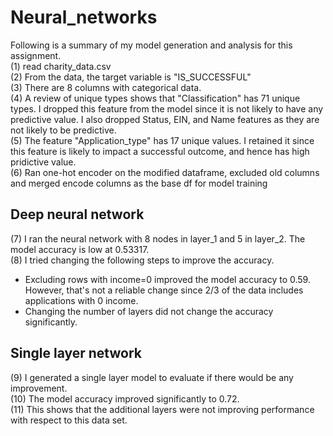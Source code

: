 # Neural_networks  
Following is a summary of my model generation and analysis for this assignment.  
(1) read charity_data.csv  
(2) From the data, the target variable is "IS_SUCCESSFUL"  
(3) There are 8 columns with categorical data.  
(4) A review of unique types shows that "Classification" has 71 unique types. I dropped this feature from the model since it is not likely to have any predictive value. I also dropped Status, EIN, and Name features as they are not likely to be predictive.  
(5) The feature "Application_type" has 17 unique values. I retained it since this feature is likely to impact a successful outcome, and hence has high pridictive value.  
(6) Ran one-hot encoder on the modified dataframe, excluded old columns and merged encode columns as the base df for model training  

## Deep neural network  
(7) I ran the neural network with 8 nodes in layer_1 and 5 in layer_2. The model accuracy is low at 0.53317.  
(8) I tried changing the following steps to improve the accuracy.  
- Excluding rows with income=0 improved the model accuracy to 0.59. However, that's not a reliable change since 2/3 of the data includes applications with 0 income.  
- Changing the number of layers did not change the accuracy significantly.  

## Single layer network  
(9) I generated a single layer model to evaluate if there would be any improvement.  
(10) The model accuracy improved significantly to 0.72.  
(11) This shows that the additional layers were not improving performance with respect to this data set.
